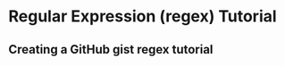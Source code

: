 # Regular Expression (regex) Tutorial

## Creating a GitHub gist regex tutorial

<script src="https://gist.github.com/aaguimond/93159d179553f67bc04a6a2d6e9cd111">